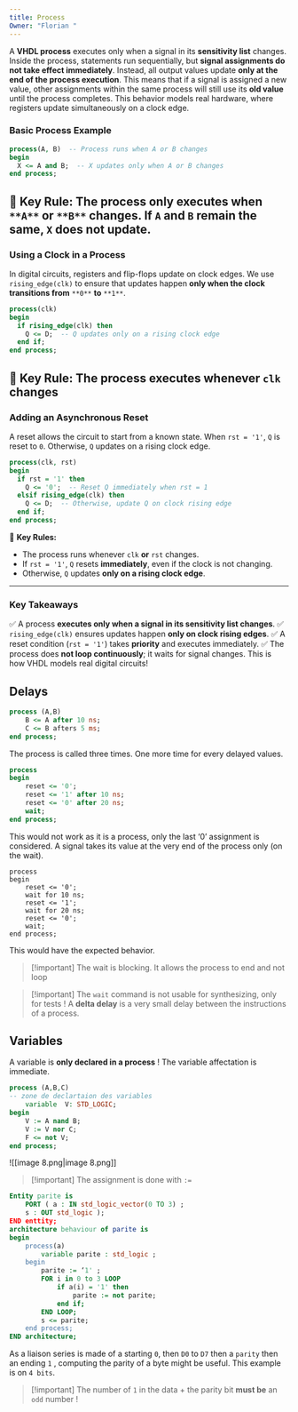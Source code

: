 ```yaml
---
title: Process
Owner: "Florian "
---
```

A **VHDL process** executes only when a signal in its **sensitivity list** changes. Inside the process, statements run sequentially, but **signal assignments do not take effect immediately**. Instead, all output values update **only at the end of the process execution**.
This means that if a signal is assigned a new value, other assignments within the same process will still use its **old value** until the process completes. This behavior models real hardware, where registers update simultaneously on a clock edge.
### **Basic Process Example**
```VHDL
process(A, B)  -- Process runs when A or B changes
begin
  X <= A and B;  -- X updates only when A or B changes
end process;
```
📌 **Key Rule:** The process **only executes when** `**A**` **or** `**B**` **changes**. If `A` and `B` remain the same, `X` does not update.
---
### **Using a Clock in a Process**
In digital circuits, registers and flip-flops update on clock edges. We use `rising_edge(clk)` to ensure that updates happen **only when the clock transitions from** `**0**` **to** `**1**`.
```VHDL
process(clk)
begin
  if rising_edge(clk) then
    Q <= D;  -- Q updates only on a rising clock edge
  end if;
end process;
```
📌 **Key Rule:** The process executes whenever `clk` changes
---
### **Adding an Asynchronous Reset**
A reset allows the circuit to start from a known state. When `rst = '1'`, `Q` is reset to `0`. Otherwise, `Q` updates on a rising clock edge.
```VHDL
process(clk, rst)
begin
  if rst = '1' then
    Q <= '0';  -- Reset Q immediately when rst = 1
  elsif rising_edge(clk) then
    Q <= D;  -- Otherwise, update Q on clock rising edge
  end if;
end process;
```
📌 **Key Rules:**
- The process runs whenever `clk` **or** `rst` changes.
- If `rst = '1'`, `Q` resets **immediately**, even if the clock is not changing.
- Otherwise, `Q` updates **only on a rising clock edge**.
---
### **Key Takeaways**
✅ A process **executes only when a signal in its sensitivity list changes**.
✅ `rising_edge(clk)` ensures updates happen **only on clock rising edges**.
✅ A reset condition (`rst = '1'`) takes **priority** and executes immediately.
✅ The process does **not loop continuously**; it waits for signal changes.
This is how VHDL models real digital circuits!
  
## Delays
```VHDL
process (A,B)
	B <= A after 10 ns;
	C <= B afters 5 ms;
end process;
```
The process is called three times. One more time for every delayed values.
```VHDL
process
begin
	reset <= '0';
	reset <= '1' after 10 ns;
	reset <= '0' after 20 ns;
	wait;
end process;
```
This would not work as it is a process, only the last ‘0’ assignment is considered. A signal takes its value at the very end of the process only (on the wait).
```Shell
process
begin
	reset <= '0';
	wait for 10 ns;
	reset <= '1';
	wait for 20 ns;
	reset <= '0';
	wait;
end process;
```
This would have the expected behavior.

> [!important] The wait is blocking. It allows the process to end and not loop

> [!important] The `wait` command is not usable for synthesizing, only for tests !
A **delta delay** is a very small delay between the instructions of a process.
## Variables
A variable is **only declared in a process** !
The variable affectation is immediate.
```VHDL
process (A,B,C)
-- zone de declartaion des variables
	variable  V: STD_LOGIC;
begin
	V := A nand B;
	V := V nor C;
	F <= not V;
end process; 
```
![[image 8.png|image 8.png]]

> [!important] The assignment is done with `:=`
  
```VHDL
Entity parite is
	PORT ( a : IN std_logic_vector(0 TO 3) ;
	s : OUT std_logic );
END enttity;
architecture behaviour of parite is
begin
	process(a)
		variable parite : std_logic ;
	begin
		parite := ‘1' ;
		FOR i in 0 to 3 LOOP
			if a(i) = '1' then
				parite := not parite;
			end if;
		END LOOP;
		s <= parite;
	end process;
END architecture;
```
As a liaison series is made of a starting `0`, then `D0` to `D7` then a `parity` then an ending `1` , computing the parity of a byte might be useful. This example is on `4 bits`.

> [!important] The number of `1` in the data + the parity bit **must be** an `odd` number !
